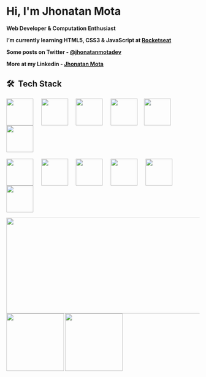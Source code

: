<h1> <b> Hi, I'm Jhonatan Mota  </h1>

<b> Web Developer & Computation Enthusiast  

<b> I’m currently learning HTML5, CSS3 & JavaScript at [Rocketseat](https://github.com/Rocketseat) </b>
 
<b> Some posts on Twitter - [@jhonatanmotadev](https://twitter.com/jhonatanmotadev/with_replies) </b>
 
<b> More at my Linkedin - [Jhonatan Mota](https://www.linkedin.com/in/jhonatan-mota-2a61b5259/) </b>

## 🛠 &nbsp;Tech Stack

 <img align="center" height="70px" widht="70px" src="https://cdn.jsdelivr.net/gh/devicons/devicon/icons/html5/html5-original.svg"/> &emsp;
 <img align="center" height="70px" widht="70px" src="https://cdn.jsdelivr.net/gh/devicons/devicon/icons/css3/css3-original.svg"/> &emsp;
 <img align="center" height="70px" widht="70px" src="https://cdn.jsdelivr.net/gh/devicons/devicon/icons/javascript/javascript-original.svg"/> &emsp;
 <img align="center" height="70px" widht="70px" src="https://cdn.jsdelivr.net/gh/devicons/devicon/icons/bootstrap/bootstrap-original.svg"/>&emsp;
 <img align="center" height="70px" widht="70px" src="https://cdn.jsdelivr.net/gh/devicons/devicon/icons/tailwindcss/tailwindcss-original-wordmark.svg"/>&emsp;
 <img align="center" height="70px" widht="70px" src="https://cdn.jsdelivr.net/gh/devicons/devicon/icons/sass/sass-original.svg"/> <br><br>
 <img align="center" height="70px" widht="70px" src="https://cdn.jsdelivr.net/gh/devicons/devicon/icons/windows8/windows8-original.svg"/> &emsp;
 <img align="center" height="70px" widht="70px" src="https://cdn.jsdelivr.net/gh/devicons/devicon/icons/vscode/vscode-original-wordmark.svg"/> &emsp;
 <img align="center" height="70px" widht="70px" src="https://cdn.jsdelivr.net/gh/devicons/devicon/icons/git/git-plain-wordmark.svg" /> &emsp;
 <img align="center" height="70px" widht="70px" src="https://cdn.jsdelivr.net/gh/devicons/devicon/icons/chrome/chrome-original.svg"/> &emsp;
 <img align="center" height="70px" widht="70px" src="https://cdn.jsdelivr.net/gh/devicons/devicon/icons/github/github-original-wordmark.svg"/> &emsp;
 <img align="center" height="70px" widht="70px" src="https://cdn.jsdelivr.net/gh/devicons/devicon/icons/firefox/firefox-original-wordmark.svg"/>
 

 <img align="center" height="250px" width="570px" src="https://github-readme-activity-graph.cyclic.app/graph?username=JhonatanMotaDev&theme=react-dark"/>
<div>
 <img align="center" height="150px" widht="900px" src="https://github-readme-stats.vercel.app/api?username=JhonatanMotaDev&theme=transparent"/>
 <img align="center" height="150px" widht="900px" src="https://github-readme-stats.vercel.app/api/top-langs/?username=JhonatanMotaDev&theme=transparent"/> 
</div>
